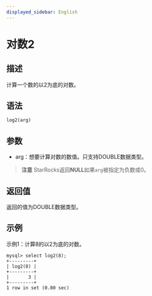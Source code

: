 ```yaml
---
displayed_sidebar: English
---
```


# 对数2

## 描述

计算一个数的以2为底的对数。

## 语法

```SQL
log2(arg)
```

## 参数

- arg：想要计算对数的数值。只支持DOUBLE数据类型。

> **注意**
> StarRocks返回**NULL**如果`arg`被指定为负数或0。

## 返回值

返回的值为DOUBLE数据类型。

## 示例

示例1：计算8的以2为底的对数。

```Plain
mysql> select log2(8);
+---------+
| log2(8) |
+---------+
|       3 |
+---------+
1 row in set (0.00 sec)
```
